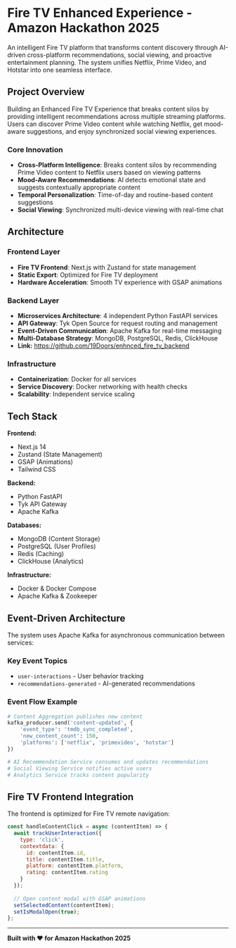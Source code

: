 # Fire TV Enhanced Experience - Amazon Hackathon 2025

An intelligent Fire TV platform that transforms content discovery through AI-driven cross-platform recommendations, social viewing, and proactive entertainment planning. The system unifies Netflix, Prime Video, and Hotstar into one seamless interface.

## Project Overview

Building an Enhanced Fire TV Experience that breaks content silos by providing intelligent recommendations across multiple streaming platforms. Users can discover Prime Video content while watching Netflix, get mood-aware suggestions, and enjoy synchronized social viewing experiences.

### Core Innovation

- **Cross-Platform Intelligence**: Breaks content silos by recommending Prime Video content to Netflix users based on viewing patterns
- **Mood-Aware Recommendations**: AI detects emotional state and suggests contextually appropriate content  
- **Temporal Personalization**: Time-of-day and routine-based content suggestions
- **Social Viewing**: Synchronized multi-device viewing with real-time chat

## Architecture

### Frontend Layer
- **Fire TV Frontend**: Next.js with Zustand for state management
- **Static Export**: Optimized for Fire TV deployment
- **Hardware Acceleration**: Smooth TV experience with GSAP animations

### Backend Layer
- **Microservices Architecture**: 4 independent Python FastAPI services
- **API Gateway**: Tyk Open Source for request routing and management
- **Event-Driven Communication**: Apache Kafka for real-time messaging
- **Multi-Database Strategy**: MongoDB, PostgreSQL, Redis, ClickHouse
- **Link:** https://github.com/19Doors/enhnced_fire_tv_backend

### Infrastructure
- **Containerization**: Docker for all services
- **Service Discovery**: Docker networking with health checks
- **Scalability**: Independent service scaling

## Tech Stack

**Frontend:**
- Next.js 14
- Zustand (State Management)
- GSAP (Animations)
- Tailwind CSS

**Backend:**
- Python FastAPI
- Tyk API Gateway
- Apache Kafka

**Databases:**
- MongoDB (Content Storage)
- PostgreSQL (User Profiles)
- Redis (Caching)
- ClickHouse (Analytics)

**Infrastructure:**
- Docker & Docker Compose
- Apache Kafka & Zookeeper


## Event-Driven Architecture

The system uses Apache Kafka for asynchronous communication between services:

### Key Event Topics
- `user-interactions` - User behavior tracking
- `recommendations-generated` - AI-generated recommendations

### Event Flow Example
```python
# Content Aggregation publishes new content
kafka_producer.send('content-updated', {
    'event_type': 'tmdb_sync_completed',
    'new_content_count': 150,
    'platforms': ['netflix', 'primevideo', 'hotstar']
})

# AI Recommendation Service consumes and updates recommendations
# Social Viewing Service notifies active users
# Analytics Service tracks content popularity
```

## Fire TV Frontend Integration

The frontend is optimized for Fire TV remote navigation:

```javascript
const handleContentClick = async (contentItem) => {
  await trackUserInteraction({
    type: 'click',
    contextdata: {
      id: contentItem.id,
      title: contentItem.title,
      platform: contentItem.platform,
      rating: contentItem.rating
    }
  });
  
  // Open content modal with GSAP animations
  setSelectedContent(contentItem);
  setIsModalOpen(true);
};
```
---

**Built with ❤️ for Amazon Hackathon 2025**
